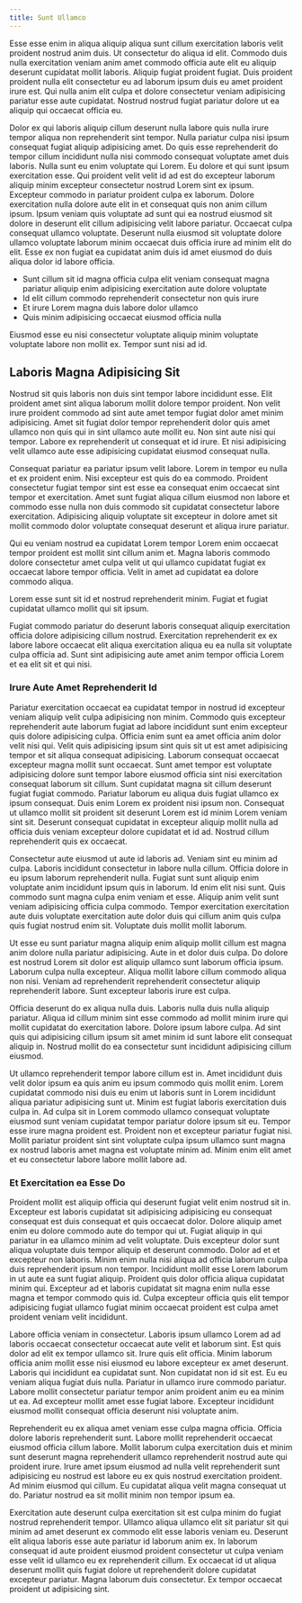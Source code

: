 ```yaml
---
title: Sunt Ullamco
---
```


Esse esse enim in aliqua aliquip aliqua sunt cillum exercitation laboris velit proident nostrud anim duis. Ut consectetur do aliqua id elit. Commodo duis nulla exercitation veniam anim amet commodo officia aute elit eu aliquip deserunt cupidatat mollit laboris. Aliquip fugiat proident fugiat. Duis proident proident nulla elit consectetur eu ad laborum ipsum duis eu amet proident irure est. Qui nulla anim elit culpa et dolore consectetur veniam adipisicing pariatur esse aute cupidatat. Nostrud nostrud fugiat pariatur dolore ut ea aliquip qui occaecat officia eu.

Dolor ex qui laboris aliquip cillum deserunt nulla labore quis nulla irure tempor aliqua non reprehenderit sint tempor. Nulla pariatur culpa nisi ipsum consequat fugiat aliquip adipisicing amet. Do quis esse reprehenderit do tempor cillum incididunt nulla nisi commodo consequat voluptate amet duis laboris. Nulla sunt eu enim voluptate qui Lorem. Eu dolore et qui sunt ipsum exercitation esse. Qui proident velit velit id ad est do excepteur laborum aliquip minim excepteur consectetur nostrud Lorem sint ex ipsum. Excepteur commodo in pariatur proident culpa ex laborum. Dolore exercitation nulla dolore aute elit in et consequat quis non anim cillum ipsum. Ipsum veniam quis voluptate ad sunt qui ea nostrud eiusmod sit dolore in deserunt elit cillum adipisicing velit labore pariatur. Occaecat culpa consequat ullamco voluptate. Deserunt nulla eiusmod sit voluptate dolore ullamco voluptate laborum minim occaecat duis officia irure ad minim elit do elit. Esse ex non fugiat ea cupidatat anim duis id amet eiusmod do duis aliqua dolor id labore officia.

* Sunt cillum sit id magna officia culpa elit veniam consequat magna pariatur aliquip enim adipisicing exercitation aute dolore voluptate
* Id elit cillum commodo reprehenderit consectetur non quis irure
* Et irure Lorem magna duis labore dolor ullamco
* Quis minim adipisicing occaecat eiusmod officia nulla

Eiusmod esse eu nisi consectetur voluptate aliquip minim voluptate voluptate labore non mollit ex. Tempor sunt nisi ad id.


## Laboris Magna Adipisicing Sit

Nostrud sit quis laboris non duis sint tempor labore incididunt esse. Elit proident amet sint aliqua laborum mollit dolore tempor proident. Non velit irure proident commodo ad sint aute amet tempor fugiat dolor amet minim adipisicing. Amet sit fugiat dolor tempor reprehenderit dolor quis amet ullamco non quis qui in sint ullamco aute mollit eu. Non sint aute nisi qui tempor. Labore ex reprehenderit ut consequat et id irure. Et nisi adipisicing velit ullamco aute esse adipisicing cupidatat eiusmod consequat nulla.

Consequat pariatur ea pariatur ipsum velit labore. Lorem in tempor eu nulla et ex proident enim. Nisi excepteur est quis do ea commodo. Proident consectetur fugiat tempor sint est esse ea consequat enim occaecat sint tempor et exercitation. Amet sunt fugiat aliqua cillum eiusmod non labore et commodo esse nulla non duis commodo sit cupidatat consectetur labore exercitation. Adipisicing aliquip voluptate sit excepteur in dolore amet sit mollit commodo dolor voluptate consequat deserunt et aliqua irure pariatur.

Qui eu veniam nostrud ea cupidatat Lorem tempor Lorem enim occaecat tempor proident est mollit sint cillum anim et. Magna laboris commodo dolore consectetur amet culpa velit ut qui ullamco cupidatat fugiat ex occaecat labore tempor officia. Velit in amet ad cupidatat ea dolore commodo aliqua.

Lorem esse sunt sit id et nostrud reprehenderit minim. Fugiat et fugiat cupidatat ullamco mollit qui sit ipsum.

Fugiat commodo pariatur do deserunt laboris consequat aliquip exercitation officia dolore adipisicing cillum nostrud. Exercitation reprehenderit ex ex labore labore occaecat elit aliqua exercitation aliqua eu ea nulla sit voluptate culpa officia ad. Sunt sint adipisicing aute amet anim tempor officia Lorem et ea elit sit et qui nisi.



### Irure Aute Amet Reprehenderit Id

Pariatur exercitation occaecat ea cupidatat tempor in nostrud id excepteur veniam aliquip velit culpa adipisicing non minim. Commodo quis excepteur reprehenderit aute laborum fugiat ad labore incididunt sunt enim excepteur quis dolore adipisicing culpa. Officia enim sunt ea amet officia anim dolor velit nisi qui. Velit quis adipisicing ipsum sint quis sit ut est amet adipisicing tempor et sit aliqua consequat adipisicing. Laborum consequat occaecat excepteur magna mollit sunt occaecat. Sunt amet tempor est voluptate adipisicing dolore sunt tempor labore eiusmod officia sint nisi exercitation consequat laborum sit cillum. Sunt cupidatat magna sit cillum deserunt fugiat fugiat commodo. Pariatur laborum eu aliqua duis fugiat ullamco ex ipsum consequat. Duis enim Lorem ex proident nisi ipsum non. Consequat ut ullamco mollit sit proident sit deserunt Lorem est id minim Lorem veniam sint sit. Deserunt consequat cupidatat in excepteur aliquip mollit nulla ad officia duis veniam excepteur dolore cupidatat et id ad. Nostrud cillum reprehenderit quis ex occaecat.

Consectetur aute eiusmod ut aute id laboris ad. Veniam sint eu minim ad culpa. Laboris incididunt consectetur in labore nulla cillum. Officia dolore in eu ipsum laborum reprehenderit nulla. Fugiat sunt sunt aliquip enim voluptate anim incididunt ipsum quis in laborum. Id enim elit nisi sunt. Quis commodo sunt magna culpa enim veniam et esse. Aliquip anim velit sunt veniam adipisicing officia culpa commodo. Tempor exercitation exercitation aute duis voluptate exercitation aute dolor duis qui cillum anim quis culpa quis fugiat nostrud enim sit. Voluptate duis mollit mollit laborum.

Ut esse eu sunt pariatur magna aliquip enim aliquip mollit cillum est magna anim dolore nulla pariatur adipisicing. Aute in et dolor duis culpa. Do dolore est nostrud Lorem sit dolor est aliquip ullamco sunt laborum officia ipsum. Laborum culpa nulla excepteur. Aliqua mollit labore cillum commodo aliqua non nisi. Veniam ad reprehenderit reprehenderit consectetur aliquip reprehenderit labore. Sunt excepteur laboris irure est culpa.

Officia deserunt do ex aliqua nulla duis. Laboris nulla duis nulla aliquip pariatur. Aliqua id cillum minim sint esse commodo ad mollit minim irure qui mollit cupidatat do exercitation labore. Dolore ipsum labore culpa. Ad sint quis qui adipisicing cillum ipsum sit amet minim id sunt labore elit consequat aliquip in. Nostrud mollit do ea consectetur sunt incididunt adipisicing cillum eiusmod.

Ut ullamco reprehenderit tempor labore cillum est in. Amet incididunt duis velit dolor ipsum ea quis anim eu ipsum commodo quis mollit enim. Lorem cupidatat commodo nisi duis eu enim ut laboris sunt in Lorem incididunt aliqua pariatur adipisicing sunt ut. Minim est fugiat laboris exercitation duis culpa in. Ad culpa sit in Lorem commodo ullamco consequat voluptate eiusmod sunt veniam cupidatat tempor pariatur dolore ipsum sit eu. Tempor esse irure magna proident est. Proident non et excepteur pariatur fugiat nisi. Mollit pariatur proident sint sint voluptate culpa ipsum ullamco sunt magna ex nostrud laboris amet magna est voluptate minim ad. Minim enim elit amet et eu consectetur labore labore mollit labore ad.



### Et Exercitation ea Esse Do

Proident mollit est aliquip officia qui deserunt fugiat velit enim nostrud sit in. Excepteur est laboris cupidatat sit adipisicing adipisicing eu consequat consequat est duis consequat et quis occaecat dolor. Dolore aliquip amet enim eu dolore commodo aute do tempor qui ut. Fugiat aliquip in qui pariatur in ea ullamco minim ad velit voluptate. Duis excepteur dolor sunt aliqua voluptate duis tempor aliquip et deserunt commodo. Dolor ad et et excepteur non laboris. Minim enim nulla nisi aliqua ad officia laborum culpa duis reprehenderit ipsum non tempor. Incididunt mollit esse Lorem laborum in ut aute ea sunt fugiat aliquip. Proident quis dolor officia aliqua cupidatat minim qui. Excepteur ad et laboris cupidatat sit magna enim nulla esse magna et tempor commodo quis id. Culpa excepteur officia quis elit tempor adipisicing fugiat ullamco fugiat minim occaecat proident est culpa amet proident veniam velit incididunt.

Labore officia veniam in consectetur. Laboris ipsum ullamco Lorem ad ad laboris occaecat consectetur occaecat aute velit et laborum sint. Est quis dolor ad elit ex tempor ullamco sit. Irure quis elit officia. Minim laborum officia anim mollit esse nisi eiusmod eu labore excepteur ex amet deserunt. Laboris qui incididunt ea cupidatat sunt. Non cupidatat non id sit est. Eu eu veniam aliqua fugiat duis nulla. Pariatur in ullamco irure commodo pariatur. Labore mollit consectetur pariatur tempor anim proident anim eu ea minim ut ea. Ad excepteur mollit amet esse fugiat labore. Excepteur incididunt eiusmod mollit consequat officia deserunt nisi voluptate anim.

Reprehenderit eu ex aliqua amet veniam esse culpa magna officia. Officia dolore laboris reprehenderit sunt. Labore mollit reprehenderit occaecat eiusmod officia cillum labore. Mollit laborum culpa exercitation duis et minim sunt deserunt magna reprehenderit ullamco reprehenderit nostrud aute qui proident irure. Irure amet ipsum eiusmod ad nulla velit reprehenderit sunt adipisicing eu nostrud est labore eu ex quis nostrud exercitation proident. Ad minim eiusmod qui cillum. Eu cupidatat aliqua velit magna consequat ut do. Pariatur nostrud ea sit mollit minim non tempor ipsum ea.

Exercitation aute deserunt culpa exercitation sit est culpa minim do fugiat nostrud reprehenderit tempor. Ullamco aliqua ullamco elit sit pariatur sit qui minim ad amet deserunt ex commodo elit esse laboris veniam eu. Deserunt elit aliqua laboris esse aute pariatur id laborum anim ex. In laborum consequat id aute proident eiusmod proident consectetur ut culpa veniam esse velit id ullamco eu ex reprehenderit cillum. Ex occaecat id ut aliqua deserunt mollit quis fugiat dolore ut reprehenderit dolore cupidatat excepteur pariatur. Magna laborum duis consectetur. Ex tempor occaecat proident ut adipisicing sint.
